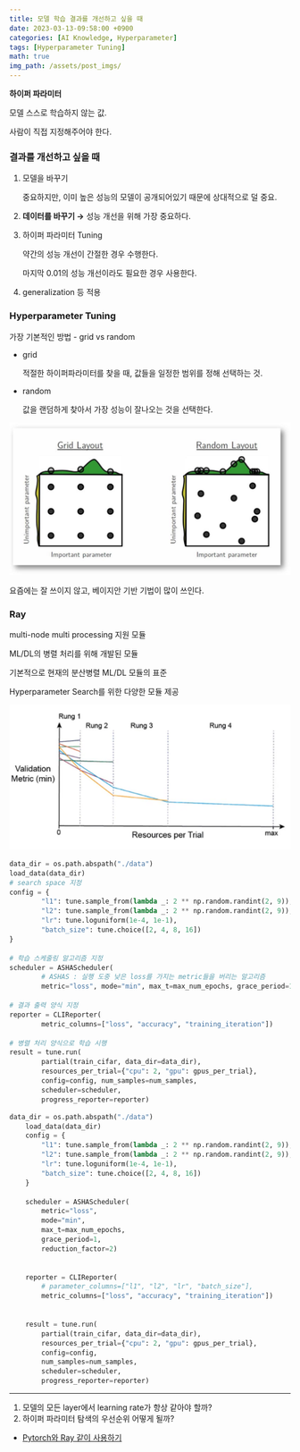 ```yaml
---
title: 모델 학습 결과를 개선하고 싶을 때
date: 2023-03-13-09:58:00 +0900
categories: [AI Knowledge, Hyperparameter]
tags: [Hyperparameter Tuning]
math: true
img_path: /assets/post_imgs/
---
```


**하이퍼 파라미터**

모델 스스로 학습하지 않는 값.

사람이 직접 지정해주어야 한다.

### 결과를 개선하고 싶을 때

1. 모델을 바꾸기
    
    중요하지만, 이미 높은 성능의 모델이 공개되어있기 때문에 상대적으로 덜 중요.
    
2. **데이터를 바꾸기 →** 성능 개선을 위해 가장 중요하다.
3. 하이퍼 파라미터 Tuning
    
    약간의 성능 개선이 간절한 경우 수행한다.
    
    마지막 0.01의 성능 개선이라도 필요한 경우 사용한다.
    
4. generalization 등 적용

### Hyperparameter Tuning

가장 기본적인 방법 - grid vs random

- grid
    
    적절한 하이퍼파라미터를 찾을 때, 값들을 일정한 범위를 정해 선택하는 것.
    
- random
    
    값을 랜덤하게 찾아서 가장 성능이 잘나오는 것을 선택한다.
    
![hyperparameter](hyperparameter_tuning.png)

요즘에는 잘 쓰이지 않고, 베이지안 기반 기법이 많이 쓰인다.

### Ray

multi-node multi processing 지원 모듈

ML/DL의 병렬 처리를 위해 개발된 모듈

기본적으로 현재의 분산병렬 ML/DL 모듈의 표준

Hyperparameter Search를 위한 다양한 모듈 제공

![hyperparameter](hyperparameter_tuning1.png)

```python
data_dir = os.path.abspath("./data")
load_data(data_dir)
# search space 지정
config = {
		"l1": tune.sample_from(lambda _: 2 ** np.random.randint(2, 9)),
		"l2": tune.sample_from(lambda _: 2 ** np.random.randint(2, 9)),
		"lr": tune.loguniform(1e-4, 1e-1),
		"batch_size": tune.choice([2, 4, 8, 16])
}

# 학습 스케줄링 알고리즘 지정
scheduler = ASHAScheduler(
		# ASHAS : 실행 도중 낮은 loss를 가지는 metric들을 버리는 알고리즘
		metric="loss", mode="min", max_t=max_num_epochs, grace_period=1, reduction_factor=2)

# 결과 출력 양식 지정
reporter = CLIReporter(
		metric_columns=["loss", "accuracy", "training_iteration"])

# 병렬 처리 양식으로 학습 시행
result = tune.run(
		partial(train_cifar, data_dir=data_dir),
		resources_per_trial={"cpu": 2, "gpu": gpus_per_trial},
		config=config, num_samples=num_samples,
		scheduler=scheduler,
		progress_reporter=reporter)
```

```python
data_dir = os.path.abspath("./data")
    load_data(data_dir)
    config = {
        "l1": tune.sample_from(lambda _: 2 ** np.random.randint(2, 9)),
        "l2": tune.sample_from(lambda _: 2 ** np.random.randint(2, 9)),
        "lr": tune.loguniform(1e-4, 1e-1),
        "batch_size": tune.choice([2, 4, 8, 16])
    }

    scheduler = ASHAScheduler(
        metric="loss",
        mode="min",
        max_t=max_num_epochs,
        grace_period=1,
        reduction_factor=2)
    

    reporter = CLIReporter(
        # parameter_columns=["l1", "l2", "lr", "batch_size"],
        metric_columns=["loss", "accuracy", "training_iteration"])
    

    result = tune.run(
        partial(train_cifar, data_dir=data_dir),
        resources_per_trial={"cpu": 2, "gpu": gpus_per_trial},
        config=config,
        num_samples=num_samples,
        scheduler=scheduler,
        progress_reporter=reporter)
```

---

1. 모델의 모든 layer에서 learning rate가 항상 같아야 할까?
2. 하이퍼 파라미터 탐색의 우선순위 어떻게 될까?
- [Pytorch와 Ray 같이 사용하기](https://pytorch.org/tutorials/beginner/hyperparameter_tuning_tutorial.html)